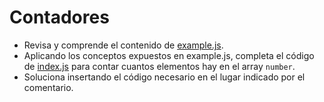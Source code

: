# Contadores

* Revisa y comprende el contenido de [example.js](example.js).
* Aplicando los conceptos expuestos en example.js, completa el código de [index.js](index.js) para contar cuantos elementos hay en el array ```number```.
* Soluciona insertando el código necesario en el lugar indicado por el comentario.
